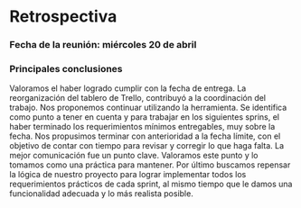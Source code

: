 # Retrospectiva
### Fecha de la reunión: miércoles 20 de abril
### Principales conclusiones

Valoramos el haber logrado cumplir con la fecha de entrega. La reorganización del tablero de Trello, contribuyó a la coordinación del trabajo. Nos proponemos continuar utilizando la herramienta. 
Se identifica como punto a tener en cuenta y para trabajar en los siguientes sprins, el haber terminado los requerimientos mínimos entregables, muy sobre la fecha. 
Nos propusimos terminar con anterioridad a la fecha límite, con el objetivo de contar con tiempo para revisar y corregir lo que haga falta. 
La mejor comunicación fue un punto clave. Valoramos este punto y lo tomamos como una práctica para mantener. 
Por último buscamos repensar la lógica de nuestro proyecto para lograr implementar todos los requerimientos prácticos de cada sprint, al mismo tiempo que le damos una funcionalidad adecuada y lo más realista posible. 
